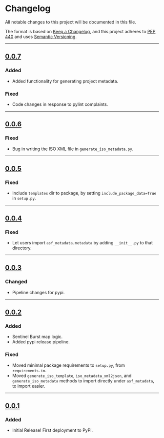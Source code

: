 # Changelog

All notable changes to this project will be documented in this file.

The format is based on [Keep a Changelog](https://keepachangelog.com/en/1.0.0/),
and this project adheres to [PEP 440](https://www.python.org/dev/peps/pep-0440/)
and uses [Semantic Versioning](https://semver.org/spec/v2.0.0.html).

<!--

------
## Example template!!

## [version](https://github.com/asfadmin/asf_metadata/compare/vOLD...vNEW)

### Added:
-

### Changed:
-

### Fixed:
- 

### Removed:
-
------

-->

------

## [0.0.7](https://github.com/asfadmin/asf_metadata/compare/v0.0.5...v0.0.6)

### Added

- Added functionality for generating project metadata.

### Fixed

- Code changes in response to pylint complaints.

------

## [0.0.6](https://github.com/asfadmin/asf_metadata/compare/v0.0.5...v0.0.6)

### Fixed

- Bug in writing the ISO XML file in `generate_iso_metadata.py`.

------

## [0.0.5](https://github.com/asfadmin/asf_metadata/compare/v0.0.4...v0.0.5)

### Fixed

- Include `templates` dir to package, by setting `include_package_data=True` in `setup.py`.

------

## [0.0.4](https://github.com/asfadmin/asf_metadata/compare/v0.0.3...v0.0.4)

### Fixed

- Let users import `asf_metadata.metadata` by adding `__init__.py` to that directory.

------

## [0.0.3](https://github.com/asfadmin/asf_metadata/compare/v0.0.2...v0.0.3)

### Changed

- Pipeline changes for pypi.

------

## [0.0.2](https://github.com/asfadmin/asf_metadata/compare/v0.0.1...v0.0.2)

### Added

- Sentinel Burst map logic.
- Added pypi release pipeline.

### Fixed

- Moved minimal package requirements to `setup.py`, from `requirements.in`.
- Moved `generate_iso_template`, `iso_metadata_xml2json`, and `generate_iso_metadata` methods to import directly under `asf_metadata`, to import easier.

------

## [0.0.1](https://github.com/asfadmin/asf_metadata/compare/v0.0.0...v0.0.1)

### Added

- Initial Release! First deployment to PyPi.
